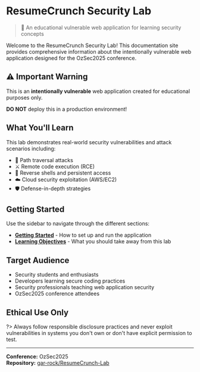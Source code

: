 # ResumeCrunch Security Lab

> 🔐 An educational vulnerable web application for learning security concepts

Welcome to the ResumeCrunch Security Lab! This documentation site provides comprehensive information about the intentionally vulnerable web application designed for the OzSec2025 conference.

## ⚠️ Important Warning

This is an **intentionally vulnerable** web application created for educational purposes only. 

**DO NOT** deploy this in a production environment!

## What You'll Learn

This lab demonstrates real-world security vulnerabilities and attack scenarios including:

- 📁 Path traversal attacks
- ⚔️ Remote code execution (RCE)
- 🐚 Reverse shells and persistent access
- ☁️ Cloud security exploitation (AWS/EC2)
- 🛡️ Defense-in-depth strategies

## Getting Started

Use the sidebar to navigate through the different sections:

- **[Getting Started](getting-started.md)** - How to set up and run the application
- **[Learning Objectives](learning-objectives.md)** - What you should take away from this lab

## Target Audience

- Security students and enthusiasts
- Developers learning secure coding practices
- Security professionals teaching web application security
- OzSec2025 conference attendees

## Ethical Use Only

?> Always follow responsible disclosure practices and never exploit vulnerabilities in systems you don't own or don't have explicit permission to test.

---

**Conference:** OzSec2025  
**Repository:** [gar-rock/ResumeCrunch-Lab](https://github.com/gar-rock/ResumeCrunch-Lab)
